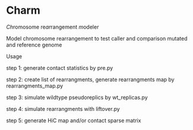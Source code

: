 # Charm
*Ch*romosome re*ar*rangement *m*odeler

Model chromosome rearrangement to test caller and comparison mutated and reference genome

Usage

step 1: generate contact statistics by pre.py

step 2: create list of rearrangments, generate rearrangments map by rearrangments_map.py

step 3: simulate wildtype pseudoreplics by wt_replicas.py

step 4: simulate rearrangments with liftover.py

step 5: generate HiC map and/or contact sparse matrix
